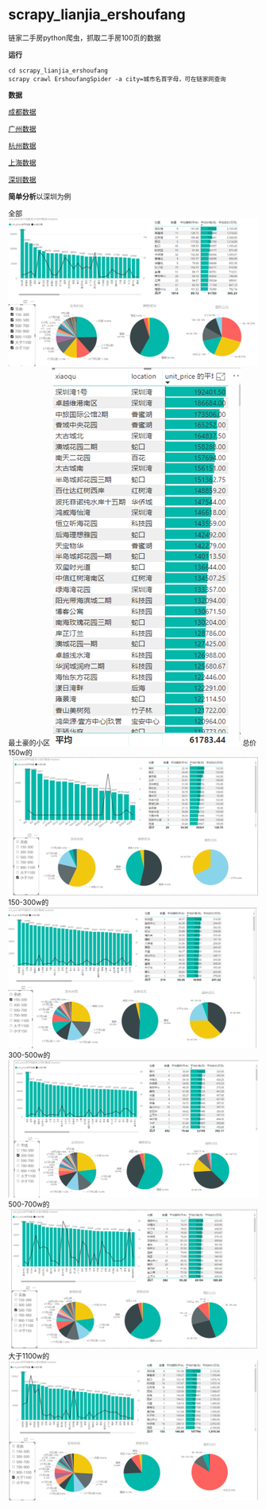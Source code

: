 # scrapy_lianjia_ershoufang
链家二手房python爬虫，抓取二手房100页的数据

**运行**  
```
cd scrapy_lianjia_ershoufang
scrapy crawl ErshoufangSpider -a city=城市名首字母，可在链家网查询
```

**数据**

[成都数据](data/ErshoufangSpider_cd.csv)

[广州数据](data/ErshoufangSpider_gz.csv)

[杭州数据](data/ErshoufangSpider_hz.csv)

[上海数据](data/ErshoufangSpider_sh.csv)

[深圳数据](data/ErshoufangSpider_sz.csv)

**简单分析**以深圳为例

全部
![GitHub](art/WechatIMG2615.png)
最土豪的小区
![GitHub](art/WechatIMG2614.png)
总价150w的
![GitHub](art/WechatIMG2609.png)
150-300w的
![GitHub](art/WechatIMG2610.png)
300-500w的
![GitHub](art/WechatIMG2611.png)
500-700w的
![GitHub](art/WechatIMG2612.png)
大于1100w的
![GitHub](art/WechatIMG2613.png)


